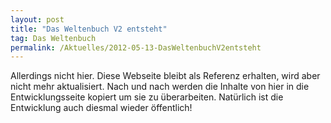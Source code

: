 ```yaml
---
layout: post
title: "Das Weltenbuch V2 entsteht"
tag: Das Weltenbuch
permalink: /Aktuelles/2012-05-13-DasWeltenbuchV2entsteht
---
```



Allerdings nicht hier. Diese Webseite bleibt als Referenz erhalten, wird aber nicht mehr aktualisiert. Nach und nach werden die Inhalte von hier in die Entwicklungsseite kopiert um sie zu überarbeiten. Natürlich ist die Entwicklung auch diesmal wieder öffentlich!


